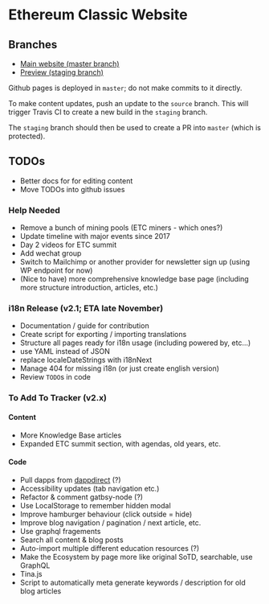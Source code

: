 # Ethereum Classic Website

## Branches

* [Main website (master branch)](https://ethereumclassic.org/)
* [Preview (staging branch)](https://staging--ethereumclassic.netlify.com/)

Github pages is deployed in `master`; do not make commits to it directly.

To make content updates, push an update to the `source` branch. This will trigger Travis CI to create a new build in the `staging` branch.

The `staging` branch should then be used to create a PR into `master` (which is protected).

## TODOs

* Better docs for for editing content
* Move TODOs into github issues

### Help Needed

* Remove a bunch of mining pools (ETC miners - which ones?)
* Update timeline with major events since 2017
* Day 2 videos for ETC summit
* Add wechat group
* Switch to Mailchimp or another provider for newsletter sign up (using WP endpoint for now)
* (Nice to have) more comprehensive knowledge base page (including more structure introduction, articles, etc.)

### i18n Release (v2.1; ETA late November)

* Documentation / guide for contribution
* Create script for exporting / importing translations
* Structure all pages ready for i18n usage (including powered by, etc...)
* use YAML instead of JSON
* replace localeDateStrings with i18nNext
* Manage 404 for missing i18n (or just create english version)
* Review `TODO`s in code

### To Add To Tracker (v2.x)

#### Content

* More Knowledge Base articles
* Expanded ETC summit section, with agendas, old years, etc.

#### Code

* Pull dapps from [dappdirect](https://dappdirect.net/) (?)
* Accessibility updates (tab navigation etc.)
* Refactor & comment gatbsy-node (?)
* Use LocalStorage to remember hidden modal
* Improve hamburger behaviour (click outside = hide)
* Improve blog navigation / pagination / next article, etc.
* Use graphql fragements
* Search all content & blog posts
* Auto-import multiple different education resources (?)
* Make the Ecosystem by page more like original SoTD, searchable, use GraphQL 
* Tina.js
* Script to automatically meta generate keywords / description for old blog articles